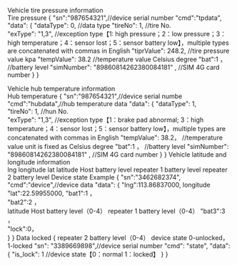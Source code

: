 Vehicle tire pressure information  
 Tire pressure
{
"sn":"987654321",//device serial number
"cmd":"tpdata",
"data":
{
"dataType": 0, //data type
"tireNo": 1, //tire No.  
 "exType": "1,3", //exception type【1: high pressure；2：low pressure；3：
high temperature；4：sensor lost；5：sensor battery low】，multiple types are
concatenated with commas in English
"tiprValue": 248.2, //tire pressure value kpa
"tempValue": 38.2 //temperature value Celsius degree
"bat":1 ， //battery level
"simNumber": "89860814262380084181" , //SIM 4G card number
}
}

Vehicle hub temperature information  
 Hub temperature
{
"sn":"987654321",//device serial numbe
"cmd":"hubdata",//hub temperature data
"data":
{
"dataType": 1,  
 "tireNo": 1, //hun No.  
 "exType": "1,3", //exception type【1：brake pad abnormal; 3：high
temperature；4：sensor lost；5：sensor battery low】，multiple types are
concatenated with commas in English
"tempValue": 38.2， //temperature value unit is fixed as Celsius degree
"bat":1 ， //battery level
"simNumber": "89860814262380084181" , //SIM 4G card number
}
}
Vehicle latitude and longitude information  
lng longitude
lat latitude
Host battery level
repeater 1 battery level
repeater 2 battery level
Device state
Example
{
"sn":"3462682374",
"cmd":"device",//device data
"data":
{
"lng":113.86837000, longitude
"lat":22.59955000,
"bat1":1 ，  
"bat2":2 ，  
latitude
Host battery level（0-4）
repeater 1 battery level（0-4）
"bat3":3 ，  
"lock":0，  
}
}
Data locked
{
repeater 2 battery level（0-4）
device state 0-unlocked，1-locked
"sn": "3389669898",//device serial number
"cmd": "state",
"data": {
"is_lock": 1 //device state【0：normal 1：locked】
}
}
